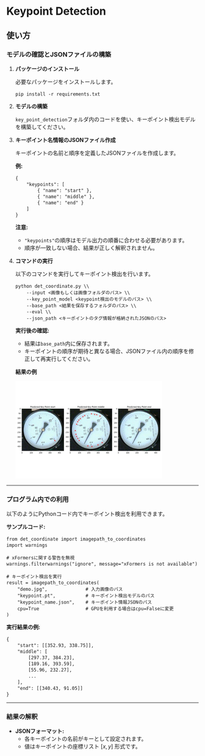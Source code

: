# Keypoint Detection
## 使い方

### モデルの確認とJSONファイルの構築

1. **パッケージのインストール**

    必要なパッケージをインストールします。

    ```
    pip install -r requirements.txt
    ```

2. **モデルの構築**

    `key_point_detection`フォルダ内のコードを使い、キーポイント検出モデルを構築してください。

3. **キーポイント名情報のJSONファイル作成**

    キーポイントの名前と順序を定義したJSONファイルを作成します。

    **例:**
    ```
    {
        "keypoints": [
            { "name": "start" },
            { "name": "middle" },
            { "name": "end" }
        ]
    }
    ```

    **注意:**
    - `"keypoints"`の順序はモデル出力の順番に合わせる必要があります。
    - 順序が一致しない場合、結果が正しく解釈されません。

4. **コマンドの実行**

    以下のコマンドを実行してキーポイント検出を行います。

    ```
    python det_coordinate.py \\
        --input <画像もしくは画像フォルダのパス> \\
        --key_point_model <keypoint検出のモデルのパス> \\
        --base_path <結果を保存するフォルダのパス> \\
        --eval \\
        --json_path <キーポイントのタグ情報が格納されたJSONのパス>
    ```

    **実行後の確認:**
    - 結果は`base_path`内に保存されます。
    - キーポイントの順序が期待と異なる場合、JSONファイル内の順序を修正して再実行してください。

    **結果の例**

    <img src="key_point_results.jpg" width="80%" />

---

### プログラム内での利用

以下のようにPythonコード内でキーポイント検出を利用できます。

**サンプルコード:**

```
from det_coordinate import imagepath_to_coordinates
import warnings

# xFormersに関する警告を無視
warnings.filterwarnings("ignore", message="xFormers is not available")

# キーポイント検出を実行
result = imagepath_to_coordinates(
    "demo.jpg",              # 入力画像のパス
    "keypoint.pt",           # キーポイント検出モデルのパス
    "keypoint_name.json",    # キーポイント情報JSONのパス
    cpu=True                 # GPUを利用する場合はcpu=Falseに変更
)
```

**実行結果の例:**

```
{
    "start": [[352.93, 338.75]],
    "middle": [
        [297.37, 384.23],
        [189.16, 393.59],
        [55.96, 232.27],
        ...
    ],
    "end": [[340.43, 91.05]]
}
```

---

### 結果の解釈

- **JSONフォーマット:**
    - 各キーポイントの名前がキーとして設定されます。
    - 値はキーポイントの座標リスト $[x, y]$ 形式です。